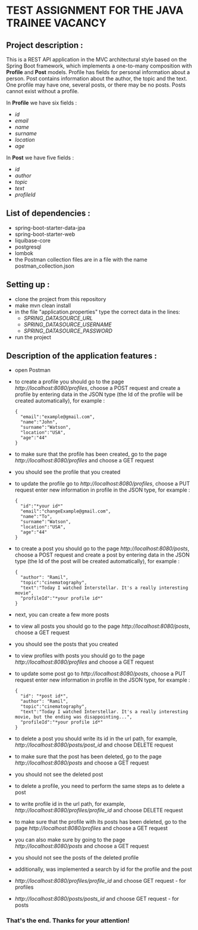 # TEST ASSIGNMENT FOR THE JAVA TRAINEE VACANCY


## Project description :

This is a REST API application in the MVC architectural style based on the Spring Boot framework, which implements a one-to-many composition with **Profile** and **Post** models. Profile has fields for personal information about a person. Post contains information about the author, the topic and the text. One profile may have one, several posts, or there may be no posts. Posts cannot exist without a profile.

In **Profile** we have six fields :
* *id*
* *email*
* *name*
* *surname*
* *location*
* *age*

In **Post** we have five fields :
* *id*
* *author*
* *topic*
* *text*
* *profileId*

## List of dependencies :

* spring-boot-starter-data-jpa
* spring-boot-starter-web
* liquibase-core
* postgresql
* lombok
* the Postman collection files are in a file with the name postman_collection.json

## Setting up :

* clone the project from this repository
* make mvn clean install
* in the file "application.properties" type the correct data in the lines:
  * *SPRING_DATASOURCE_URL*
  * *SPRING_DATASOURCE_USERNAME*
  * *SPRING_DATASOURCE_PASSWORD* 
* run the project

## Description of the application features :

* open Postman
* to create a profile you should go to the page *http://localhost:8080/profiles*, choose a POST request and create a profile by entering data in the JSON type (the Id of the profile will be created automatically), for example :

  ````
  {
    "email":"example@gmail.com",
    "name":"John",
    "surname":"Watson",
    "location":"USA",
    "age":"44"
  }
* to make sure that the profile has been created, go to the page *http://localhost:8080/profiles* and choose a GET request
* you should see the profile that you created
* to update the profile go to *http://localhost:8080/profiles*, choose a PUT request enter new information in profile in the JSON type, for example :

  ````
  {
    "id":"*your id*"
    "email":"changeExample@gmail.com",
    "name":"To",
    "surname":"Watson",
    "location":"USA",
    "age":"44"
  }
* to create a post you should go to the page *http://localhost:8080/posts*, choose a POST request and create a post by entering data in the JSON type (the Id of the post will be created automatically), for example :

  ````
  {
    "author": "Ramil",
    "topic":"cinematography",
    "text":"Today I watched Interstellar. It's a really interesting movie",
    "profileId":"*your profile id*"
  }
* next, you can create a few more posts
* to view all posts you should go to the page *http://localhost:8080/posts*, choose a GET request
* you should see the posts that you created
* to view profiles with posts you should go to the page *http://localhost:8080/profiles* and choose a GET request
* to update some post go to *http://localhost:8080/posts*, choose a PUT request enter new information in profile in the JSON type, for example :

  ````
  {
    "id": "*post id*",
    "author": "Ramil",
    "topic":"cinematography",
    "text":"Today I watched Interstellar. It's a really interesting movie, but the ending was disappointing...",
    "profileId":"*your profile id*"
  }
* to delete a post you should write its id in the url path, for example, *http://localhost:8080/posts/post_id* and choose DELETE request
* to make sure that the post has been deleted, go to the page *http://localhost:8080/posts* and choose a GET request
* you should not see the deleted post
* to delete a profile, you need to perform the same steps as to delete a post
* to write profile id in the url path, for example, *http://localhost:8080/profiles/profile_id* and choose DELETE request
* to make sure that the profile with its posts has been deleted, go to the page *http://localhost:8080/profiles* and choose a GET request
* you can also make sure by going to the page *http://localhost:8080/posts* and choose a GET request
* you should not see the posts of the deleted profile
* additionally, was implemented a search by id for the profile and the post
* *http://localhost:8080/profiles/profile_id* and choose GET request - for profiles
* *http://localhost:8080/posts/posts_id* and choose GET request - for posts

###  That's the end. Thanks for your attention!
